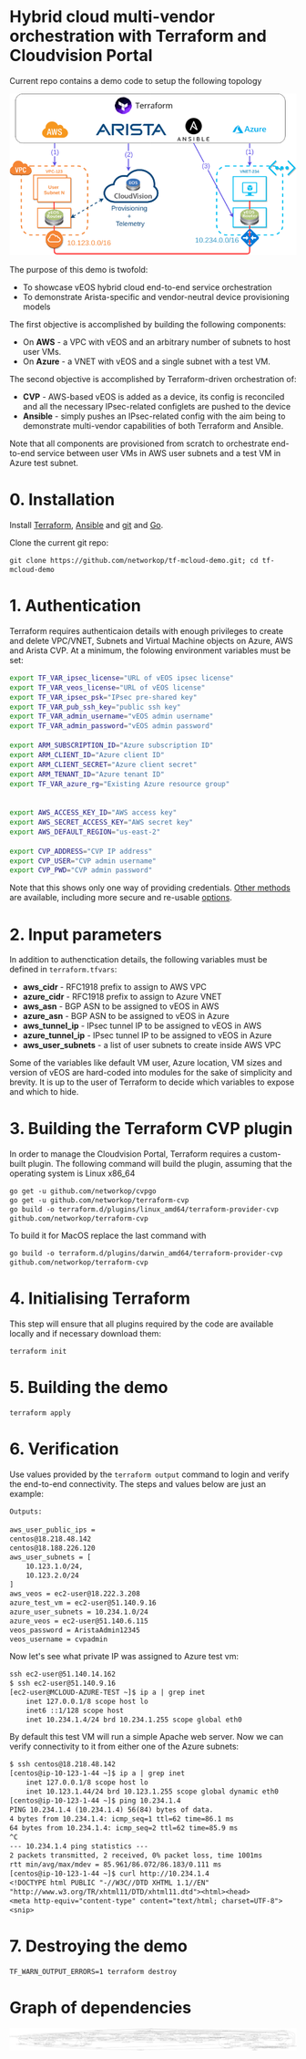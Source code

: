 # Hybrid cloud multi-vendor orchestration with Terraform and Cloudvision Portal

Current repo contains a demo code to setup the following topology

<img src="topo.png">

The purpose of this demo is twofold:

* To showcase vEOS hybrid cloud end-to-end service orchestration 
* To demonstrate Arista-specific and vendor-neutral device provisioning models

The first objective is accomplished by building the following components:

* On **AWS** - a VPC with vEOS and an arbitrary number of subnets to host user VMs.
* On **Azure** - a VNET with vEOS and a single subnet with a test VM.

The second objective is accomplished by Terraform-driven orchestration of:

* **CVP** - AWS-based vEOS is added as a device, its config is reconciled and all the necessary IPsec-related configlets are pushed to the device
* **Ansible** - simply pushes an IPsec-related config with the aim being to demonstrate multi-vendor capabilities of both Terraform and Ansible.

Note that all components are provisioned from scratch to orchestrate end-to-end service between user VMs in AWS user subnets and a test VM in Azure test subnet.

# 0. Installation

Install [Terraform](https://www.terraform.io/intro/getting-started/install.html), [Ansible](https://docs.ansible.com/ansible/latest/installation_guide/intro_installation.html) and [git](https://git-scm.com/book/en/v2/Getting-Started-Installing-Git) and [Go](https://golang.org/doc/install).

Clone the current git repo:

```
git clone https://github.com/networkop/tf-mcloud-demo.git; cd tf-mcloud-demo
```

# 1. Authentication

Terraform requires authenticaion details with enough privileges to create and delete VPC/VNET, Subnets and Virtual Machine objects on Azure, AWS and Arista CVP. At a minimum, the folowing environment variables must be set:

```bash
export TF_VAR_ipsec_license="URL of vEOS ipsec license"
export TF_VAR_veos_license="URL of vEOS license"
export TF_VAR_ipsec_psk="IPsec pre-shared key"
export TF_VAR_pub_ssh_key="public ssh key"
export TF_VAR_admin_username="vEOS admin username"
export TF_VAR_admin_password="vEOS admin password"

export ARM_SUBSCRIPTION_ID="Azure subscription ID"
export ARM_CLIENT_ID="Azure client ID"
export ARM_CLIENT_SECRET="Azure client secret"
export ARM_TENANT_ID="Azure tenant ID"
export TF_VAR_azure_rg="Existing Azure resource group"


export AWS_ACCESS_KEY_ID="AWS access key"
export AWS_SECRET_ACCESS_KEY="AWS secret key"
export AWS_DEFAULT_REGION="us-east-2"

export CVP_ADDRESS="CVP IP address"
export CVP_USER="CVP admin username"
export CVP_PWD="CVP admin password"
```

Note that this shows only one way of providing credentials. [Other methods](https://www.terraform.io/intro/getting-started/variables.html) are available, including more secure and re-usable [options](https://www.terraform.io/docs/state/sensitive-data.html).

# 2. Input parameters

In addition to authenctication details, the following variables must be defined in `terraform.tfvars`:

* **aws_cidr** - RFC1918 prefix to assign to AWS VPC
* **azure_cidr** - RFC1918 prefix to assign to Azure VNET
* **aws_asn** - BGP ASN to be assigned to vEOS in AWS
* **azure_asn** - BGP ASN to be assigned to vEOS in Azure
* **aws_tunnel_ip** - IPsec tunnel IP to be assigned to vEOS in AWS
* **azure_tunnel_ip** - IPsec tunnel IP to be assigned to vEOS in Azure
* **aws_user_subnets** - a list of user subnets to create inside AWS VPC

Some of the variables like default VM user, Azure location, VM sizes and version of vEOS are hard-coded into modules for the sake of simplicity and brevity. It is up to the user of Terraform to decide which variables to expose and which to hide.

# 3. Building the Terraform CVP plugin

In order to manage the Cloudvision Portal, Terraform requires a custom-built plugin. The following command will build the plugin, assuming that the operating system is Linux x86_64

```
go get -u github.com/networkop/cvpgo
go get -u github.com/networkop/terraform-cvp
go build -o terraform.d/plugins/linux_amd64/terraform-provider-cvp github.com/networkop/terraform-cvp
```

To build it for MacOS replace the last command with

```
go build -o terraform.d/plugins/darwin_amd64/terraform-provider-cvp github.com/networkop/terraform-cvp
```

# 4. Initialising Terraform

This step will ensure that all plugins required by the code are available locally and if necessary download them:

```
terraform init
```

# 5. Building the demo


```
terraform apply
```

# 6. Verification

Use values provided by the `terraform output` command to login and verify the end-to-end connectivity. The steps and values below are just an example:

```
Outputs:

aws_user_public_ips = 
centos@18.218.48.142
centos@18.188.226.120
aws_user_subnets = [
    10.123.1.0/24,
    10.123.2.0/24
]
aws_veos = ec2-user@18.222.3.208
azure_test_vm = ec2-user@51.140.9.16
azure_user_subnets = 10.234.1.0/24
azure_veos = ec2-user@51.140.6.115
veos_password = AristaAdmin12345
veos_username = cvpadmin
```

Now let's see what private IP was assigned to Azure test vm:

```
ssh ec2-user@51.140.14.162
$ ssh ec2-user@51.140.9.16
[ec2-user@MCLOUD-AZURE-TEST ~]$ ip a | grep inet
    inet 127.0.0.1/8 scope host lo
    inet6 ::1/128 scope host 
    inet 10.234.1.4/24 brd 10.234.1.255 scope global eth0
```

By default this test VM will run a simple Apache web server. Now we can verify connectivity to it from either one of the Azure subnets:

```
$ ssh centos@18.218.48.142
[centos@ip-10-123-1-44 ~]$ ip a | grep inet
    inet 127.0.0.1/8 scope host lo
    inet 10.123.1.44/24 brd 10.123.1.255 scope global dynamic eth0
[centos@ip-10-123-1-44 ~]$ ping 10.234.1.4
PING 10.234.1.4 (10.234.1.4) 56(84) bytes of data.
4 bytes from 10.234.1.4: icmp_seq=1 ttl=62 time=86.1 ms
64 bytes from 10.234.1.4: icmp_seq=2 ttl=62 time=85.9 ms
^C
--- 10.234.1.4 ping statistics ---
2 packets transmitted, 2 received, 0% packet loss, time 1001ms
rtt min/avg/max/mdev = 85.961/86.072/86.183/0.111 ms
[centos@ip-10-123-1-44 ~]$ curl http://10.234.1.4
<!DOCTYPE html PUBLIC "-//W3C//DTD XHTML 1.1//EN" "http://www.w3.org/TR/xhtml11/DTD/xhtml11.dtd"><html><head>
<meta http-equiv="content-type" content="text/html; charset=UTF-8">
<snip>
```

# 7. Destroying the demo

```
TF_WARN_OUTPUT_ERRORS=1 terraform destroy
```

# Graph of dependencies

<img src="graph.svg">